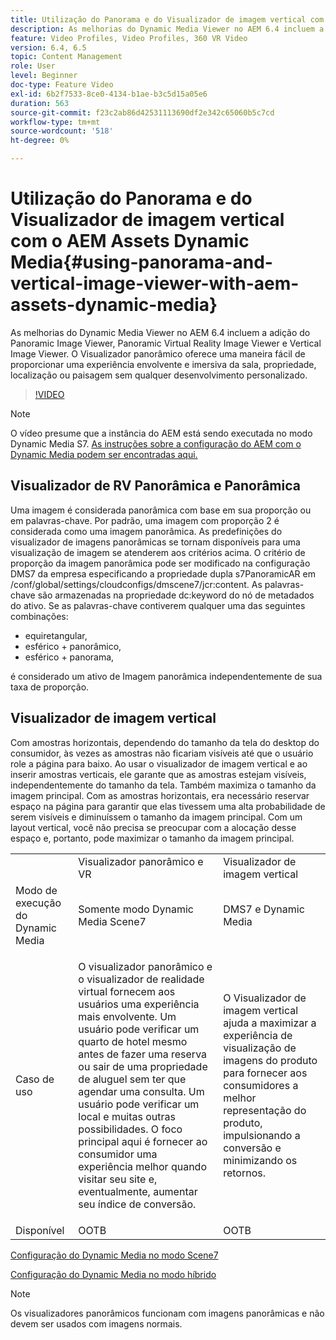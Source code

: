 ```yaml
---
title: Utilização do Panorama e do Visualizador de imagem vertical com o AEM Assets Dynamic Media
description: As melhorias do Dynamic Media Viewer no AEM 6.4 incluem a adição do Panoramic Image Viewer, Panoramic Virtual Reality Image Viewer e Vertical Image Viewer. O Visualizador panorâmico oferece uma maneira fácil de proporcionar uma experiência envolvente e imersiva da sala, propriedade, localização ou paisagem sem qualquer desenvolvimento personalizado.
feature: Video Profiles, Video Profiles, 360 VR Video
version: 6.4, 6.5
topic: Content Management
role: User
level: Beginner
doc-type: Feature Video
exl-id: 6b2f7533-8ce0-4134-b1ae-b3c5d15a05e6
duration: 563
source-git-commit: f23c2ab86d42531113690df2e342c65060b5c7cd
workflow-type: tm+mt
source-wordcount: '518'
ht-degree: 0%

---
```


# Utilização do Panorama e do Visualizador de imagem vertical com o AEM Assets Dynamic Media{#using-panorama-and-vertical-image-viewer-with-aem-assets-dynamic-media}

As melhorias do Dynamic Media Viewer no AEM 6.4 incluem a adição do Panoramic Image Viewer, Panoramic Virtual Reality Image Viewer e Vertical Image Viewer. O Visualizador panorâmico oferece uma maneira fácil de proporcionar uma experiência envolvente e imersiva da sala, propriedade, localização ou paisagem sem qualquer desenvolvimento personalizado.

>[!VIDEO](https://video.tv.adobe.com/v/24156?quality=12&learn=on)

>[!NOTE]
>
>O vídeo presume que a instância do AEM está sendo executada no modo Dynamic Media S7. [As instruções sobre a configuração do AEM com o Dynamic Media podem ser encontradas aqui.](https://helpx.adobe.com/br/experience-manager/6-3/assets/using/config-dynamic-fp-14410.html)

## Visualizador de RV Panorâmica e Panorâmica

Uma imagem é considerada panorâmica com base em sua proporção ou em palavras-chave. Por padrão, uma imagem com proporção 2 é considerada como uma imagem panorâmica. As predefinições do visualizador de imagens panorâmicas se tornam disponíveis para uma visualização de imagem se atenderem aos critérios acima. O critério de proporção da imagem panorâmica pode ser modificado na configuração DMS7 da empresa especificando a propriedade dupla s7PanoramicAR em /conf/global/settings/cloudconfigs/dmscene7/jcr:content. As palavras-chave são armazenadas na propriedade dc:keyword do nó de metadados do ativo. Se as palavras-chave contiverem qualquer uma das seguintes combinações:

* equiretangular,
* esférico + panorâmico,
* esférico + panorama,

é considerado um ativo de Imagem panorâmica independentemente de sua taxa de proporção.

## Visualizador de imagem vertical

Com amostras horizontais, dependendo do tamanho da tela do desktop do consumidor, às vezes as amostras não ficariam visíveis até que o usuário role a página para baixo. Ao usar o visualizador de imagem vertical e ao inserir amostras verticais, ele garante que as amostras estejam visíveis, independentemente do tamanho da tela. Também maximiza o tamanho da imagem principal. Com as amostras horizontais, era necessário reservar espaço na página para garantir que elas tivessem uma alta probabilidade de serem visíveis e diminuíssem o tamanho da imagem principal. Com um layout vertical, você não precisa se preocupar com a alocação desse espaço e, portanto, pode maximizar o tamanho da imagem principal.

<table> 
 <tbody>
  <tr>
   <td> </td>
   <td>Visualizador panorâmico e VR</td>
   <td>Visualizador de imagem vertical</td>
  </tr>
  <tr>
   <td>Modo de execução do Dynamic Media</td>
   <td>Somente modo Dynamic Media Scene7</td>
   <td>DMS7 e Dynamic Media</td>
  </tr>
  <tr>
   <td>Caso de uso</td>
   <td><p>O visualizador panorâmico e o visualizador de realidade virtual fornecem aos usuários uma experiência mais envolvente. Um usuário pode verificar um quarto de hotel mesmo antes de fazer uma reserva ou sair de uma propriedade de aluguel sem ter que agendar uma consulta. Um usuário pode verificar um local e muitas outras possibilidades. O foco principal aqui é fornecer ao consumidor uma experiência melhor quando visitar seu site e, eventualmente, aumentar seu índice de conversão.</p> <p> </p> </td> 
   <td><p>O Visualizador de imagem vertical ajuda a maximizar a experiência de visualização de imagens do produto para fornecer aos consumidores a melhor representação do produto, impulsionando a conversão e minimizando os retornos.</p> <p> </p> </td>
  </tr>
  <tr>
   <td>Disponível </td>
   <td>OOTB</td>
   <td>OOTB</td>
  </tr>
 </tbody>
</table>

[Configuração do Dynamic Media no modo Scene7](https://helpx.adobe.com/experience-manager/6-5/assets/using/config-dms7.html)

[Configuração do Dynamic Media no modo híbrido](https://helpx.adobe.com/experience-manager/6-5/assets/using/config-dynamic.html)

>[!NOTE]
>
>Os visualizadores panorâmicos funcionam com imagens panorâmicas e não devem ser usados com imagens normais.
